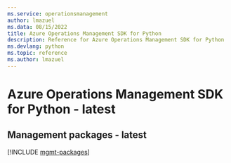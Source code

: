 ```yaml
---
ms.service: operationsmanagement
author: lmazuel
ms.data: 08/15/2022
title: Azure Operations Management SDK for Python
description: Reference for Azure Operations Management SDK for Python
ms.devlang: python
ms.topic: reference
ms.author: lmazuel
---
```

# Azure Operations Management SDK for Python - latest

## Management packages - latest
[!INCLUDE [mgmt-packages](operations-management-mgmt-index.md)]